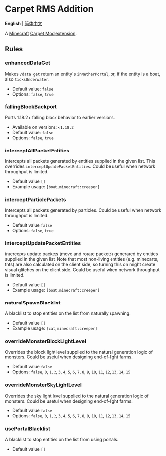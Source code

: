 # Carpet RMS Addition
**English** | [简体中文](README-CN.md)

A [Minecraft](https://www.minecraft.net/en-us) [Carpet Mod](https://github.com/gnembon/fabric-carpet) [extension](https://github.com/gnembon/fabric-carpet/wiki/List-of-Carpet-extensions).
## Rules
### enhancedDataGet
Makes `/data get` return an entity's `inNetherPortal`, or, if the entity is a boat, also `ticksUnderwater`.
* Default value: `false`
* Options: `false`, `true`
### fallingBlockBackport
Ports 1.18.2+ falling block behavior to earlier versions.
* Available on versions: `<1.18.2`
* Default value: `false`
* Options: `false`, `true`
### interceptAllPacketEntities
Intercepts all packets generated by entities supplied in the given list. This overrides `interceptUpdatePacketEntities`. Could be useful when network throughput is limited.
* Default value `[]`
* Example usage: `[boat,minecraft:creeper]`
### interceptParticlePackets
Intercepts all packets generated by particles. Could be useful when network throughput is limited.
* Default value `false`
* Options: `false`, `true`
### interceptUpdatePacketEntities
Intercepts update packets (move and rotate packets) generated by entities supplied in the given list. Note that most non-living entities (e.g. minecarts, tnts) are also calculated on the client side, so turning this on might create visual glitches on the client side. Could be useful when network throughput is limited.
* Default value `[]`
* Example usage: `[boat,minecraft:creeper]`
### naturalSpawnBlacklist
A blacklist to stop entities on the list from naturally spawning.
* Default value `[]`
* Example usage: `[cat,minecraft:creeper]`
### overrideMonsterBlockLightLevel
Overrides the block light level supplied to the natural generation logic of monsters. Could be useful when designing end-of-light farms.
* Default value `false`
* Options: `false`, `0`, `1`, `2`, `3`, `4`, `5`, `6`, `7`, `8`, `9`, `10`, `11`, `12`, `13`, `14`, `15`
### overrideMonsterSkyLightLevel
Overrides the sky light level supplied to the natural generation logic of monsters. Could be useful when designing end-of-light farms.
* Default value `false`
* Options: `false`, `0`, `1`, `2`, `3`, `4`, `5`, `6`, `7`, `8`, `9`, `10`, `11`, `12`, `13`, `14`, `15`
### usePortalBlacklist
A blacklist to stop entities on the list from using portals.
* Default value `[]`
